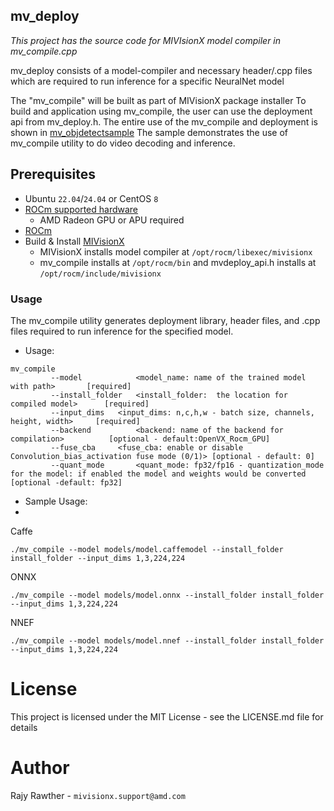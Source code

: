 ## mv_deploy

*This project has the source code for MIVIsionX model compiler in mv_compile.cpp*

mv_deploy consists of a model-compiler and necessary header/.cpp files which are required to run inference for a specific NeuralNet model

The "mv_compile" will be built as part of MIVisionX package installer
To build and application using mv_compile, the user can use the deployment api from mv_deploy.h.
The entire use of the mv_compile and deployment is shown in [mv_objdetectsample](../samples/mv_objdetect)
The sample demonstrates the use of mv_compile utility to do video decoding and inference.

## Prerequisites

* Ubuntu `22.04`/`24.04` or CentOS `8`
* [ROCm supported hardware](https://rocm.github.io/ROCmInstall.html#hardware-support) 
	* AMD Radeon GPU or APU required
* [ROCm](https://github.com/RadeonOpenCompute/ROCm#installing-from-amd-rocm-repositories)
* Build & Install [MIVisionX](https://github.com/ROCm/MIVisionX#linux-1)
	* MIVisionX installs model compiler at `/opt/rocm/libexec/mivisionx`
  * mv_compile installs at `/opt/rocm/bin` and mvdeploy_api.h installs at `/opt/rocm/include/mivisionx` 


### Usage
The mv_compile utility generates deployment library, header files, and .cpp files required to run inference for the specified model.

* Usage:
```
mv_compile   
	     --model 	        <model_name: name of the trained model with path> 		[required]
	     --install_folder   <install_folder:  the location for compiled model> 		[required]
	     --input_dims 	<input_dims: n,c,h,w - batch size, channels, height, width> 	[required]
	     --backend 	        <backend: name of the backend for compilation> 	  		[optional - default:OpenVX_Rocm_GPU]
	     --fuse_cba 	<fuse_cba: enable or disable Convolution_bias_activation fuse mode (0/1)> [optional - default: 0]
	     --quant_mode       <quant_mode: fp32/fp16 - quantization_mode for the model: if enabled the model and weights would be converted [optional -default: fp32]
```
* Sample Usage:
* 
Caffe
```
./mv_compile --model models/model.caffemodel --install_folder install_folder --input_dims 1,3,224,224
```

ONNX
```
./mv_compile --model models/model.onnx --install_folder install_folder --input_dims 1,3,224,224
```

NNEF
```
./mv_compile --model models/model.nnef --install_folder install_folder --input_dims 1,3,224,224
```

# License
This project is licensed under the MIT License - see the LICENSE.md file for details

# Author
Rajy Rawther - `mivisionx.support@amd.com`
